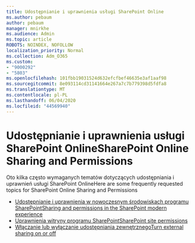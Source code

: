 ```yaml
---
title: Udostępnianie i uprawnienia usługi SharePoint Online
ms.author: pebaum
author: pebaum
manager: mnirkhe
ms.audience: Admin
ms.topic: article
ROBOTS: NOINDEX, NOFOLLOW
localization_priority: Normal
ms.collection: Adm_O365
ms.custom:
- "9000292"
- "5803"
ms.openlocfilehash: 101fbb19031524d632efcfbef46635e3af1aaf98
ms.sourcegitcommit: 8e093114cd31141664e267a7c7b779398d5fdfa8
ms.translationtype: MT
ms.contentlocale: pl-PL
ms.lasthandoff: 06/04/2020
ms.locfileid: "44569940"
---
```

# <a name="sharepoint-online-sharing-and-permissions"></a><span data-ttu-id="f92c9-102">Udostępnianie i uprawnienia usługi SharePoint Online</span><span class="sxs-lookup"><span data-stu-id="f92c9-102">SharePoint Online Sharing and Permissions</span></span>

<span data-ttu-id="f92c9-103">Oto kilka często wymaganych tematów dotyczących udostępniania i uprawnień usługi SharePoint Online</span><span class="sxs-lookup"><span data-stu-id="f92c9-103">Here are some frequently requested topics for SharePoint Online Sharing and Permissions</span></span>

- [<span data-ttu-id="f92c9-104">Udostępnianie i uprawnienia w nowoczesnym środowiskach programu SharePoint</span><span class="sxs-lookup"><span data-stu-id="f92c9-104">Sharing and permissions in the SharePoint modern experience</span></span>](https://docs.microsoft.com/sharepoint/modern-experience-sharing-permissions)
- [<span data-ttu-id="f92c9-105">Uprawnienia witryny programu SharePoint</span><span class="sxs-lookup"><span data-stu-id="f92c9-105">SharePoint site permissions</span></span>](https://docs.microsoft.com/sharepoint/customize-sharepoint-site-permissions)
- [<span data-ttu-id="f92c9-106">Włączanie lub wyłączanie udostępniania zewnętrznego</span><span class="sxs-lookup"><span data-stu-id="f92c9-106">Turn external sharing on or off</span></span>](https://docs.microsoft.com/sharepoint/turn-external-sharing-on-or-off)